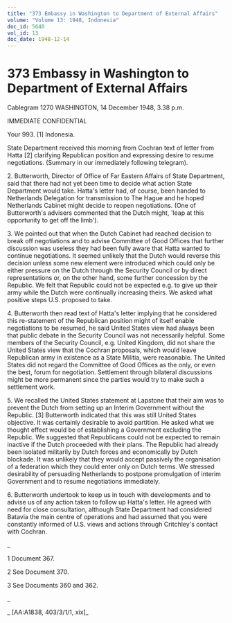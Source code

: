 ```yaml
---
title: "373 Embassy in Washington to Department of External Affairs"
volume: "Volume 13: 1948, Indonesia"
doc_id: 5640
vol_id: 13
doc_date: 1948-12-14
---
```


# 373 Embassy in Washington to Department of External Affairs

Cablegram 1270 WASHINGTON, 14 December 1948, 3.38 p.m.

IMMEDIATE CONFIDENTIAL

Your 993. [1] Indonesia.

State Department received this morning from Cochran text of letter from Hatta [2] clarifying Republican position and expressing desire to resume negotiations. (Summary in our immediately following telegram).

2\. Butterworth, Director of Office of Far Eastern Affairs of State Department, said that there had not yet been time to decide what action State Department would take. Hatta's letter had, of course, been handed to Netherlands Delegation for transmission to The Hague and he hoped Netherlands Cabinet might decide to reopen negotiations. (One of Butterworth's advisers commented that the Dutch might, 'leap at this opportunity to get off the limb').

3\. We pointed out that when the Dutch Cabinet had reached decision to break off negotiations and to advise Committee of Good Offices that further discussion was useless they had been fully aware that Hatta wanted to continue negotiations. It seemed unlikely that the Dutch would reverse this decision unless some new element were introduced which could only be either pressure on the Dutch through the Security Council or by direct representations or, on the other hand, some further concession by the Republic. We felt that Republic could not be expected e.g. to give up their army while the Dutch were continually increasing theirs. We asked what positive steps U.S. proposed to take.

4\. Butterworth then read text of Hatta's letter implying that he considered this re-statement of the Republican position might of itself enable negotiations to be resumed, he said United States view had always been that public debate in the Security Council was not necessarily helpful. Some members of the Security Council, e.g. United Kingdom, did not share the United States view that the Cochran proposals, which would leave Republican army in existence as a State Militia, were reasonable. The United States did not regard the Committee of Good Offices as the only, or even the best, forum for negotiation. Settlement through bilateral discussions might be more permanent since the parties would try to make such a settlement work.

5\. We recalled the United States statement at Lapstone that their aim was to prevent the Dutch from setting up an Interim Government without the Republic. [3] Butterworth indicated that this was still United States objective. It was certainly desirable to avoid partition. He asked what we thought effect would be of establishing a Government excluding the Republic. We suggested that Republicans could not be expected to remain inactive if the Dutch proceeded with their plans. The Republic had already been isolated militarily by Dutch forces and economically by Dutch blockade. It was unlikely that they would accept passively the organisation of a federation which they could enter only on Dutch terms. We stressed desirability of persuading Netherlands to postpone promulgation of interim Government and to resume negotiations immediately.

6\. Butterworth undertook to keep us in touch with developments and to advise us of any action taken to follow up Hatta's letter. He agreed with need for close consultation, although State Department had considered Batavia the main centre of operations and had assumed that you were constantly informed of U.S. views and actions through Critchley's contact with Cochran.

_

1 Document 367.

2 See Document 370.

3 See Documents 360 and 362.

_

_ [AA:A1838, 403/3/1/1, xix]_

